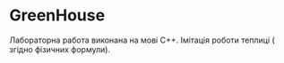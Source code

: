 # GreenHouse

Лабораторна работа виконана на мові С++. Імітація роботи теплиці ( згідно фізичних формули).
